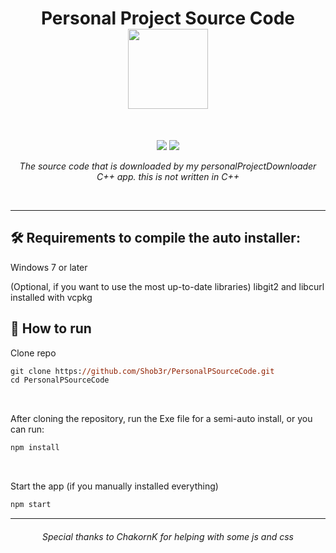 <h1 align="center">
Personal Project Source Code
<br>
<sub>
<img src="https://user-images.githubusercontent.com/120770627/213265967-49dfaac0-d48a-42ab-96cd-1eb181f8d1d8.png" width=128>

</sub>
</h3>
<br>
<p align="center">
  <img src="https://img.shields.io/badge/Electron-191970?style=for-the-badge&logo=Electron&logoColor=white">
  <img src="https://img.shields.io/badge/node.js-6DA55F?style=for-the-badge&logo=node.js&logoColor=white">
</p>
<p align="center"><i>The source code that is downloaded by my personalProjectDownloader C++ app. this is not written in C++</i></p>
<br>
<hr>

<h2>🛠️ Requirements to compile the auto installer:</h2>

Windows 7 or later

(Optional, if you want to use the most up-to-date libraries) libgit2 and libcurl installed with vcpkg

<h2>🚀 How to run</h2>
<p>Clone repo</p>

```ps
git clone https://github.com/Shob3r/PersonalPSourceCode.git
cd PersonalPSourceCode
```

<br>
<p>After cloning the repository, run the Exe file for a semi-auto install, or you can run:</p>

```ps
npm install 
```

<br>
<p>Start the app (if you manually installed everything)</p>

```ps
npm start
```

<hr>
<h6 align="center"><i>Special thanks to ChakornK for helping with some js and css</i></h6>
